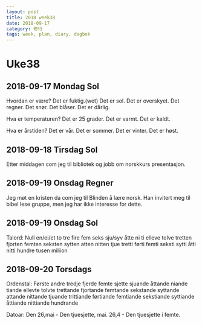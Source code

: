 ```yaml
---
layout: post
title: 2018 week38
date: 2018-09-17
category: 修行
tags: week, plan, diary, dagbok
---
```

# Uke38

## 2018-09-17 Mondag Sol

Hvordan er være?
Det er fuktig.(wet)
Det er sol.
Det er overskyet.
Det regner.
Det snør.
Det blåser.
Det er dårlig.

Hva er temperaturen?
Det er 25 grader.
Det er varmt.
Det er kaldt.

Hva er årstiden?
Det er vår.
Det er sommer.
Det er vinter.
Det er høst.

## 2018-09-18 Tirsdag Sol 

Etter middagen com jeg til bibliotek og jobb om norskkurs presentasjon.

## 2018-09-19 Onsdag Regner

Jeg møt en kristen da com jeg til Blinden å lære norsk. Han invitert meg til bibel lese gruppe, men jeg har ikke interesse for dette. 

## 2018-09-19 Onsdag Sol

Talord:
Null en/ei/et to tre fire fem seks sju/syv åtte ni ti elleve tolve tretten fjorten femten seksten sytten atten nitten tjue
tretti førti femti seksti sytti åtti nitti hundre tusen miliion

## 2018-09-20 Torsdags 

Ordenstal:
Første andre tredje fjerde femte sjette sjuande åttande niande tiande ellevte tolvte trettande fjortande femtande sekstande syttande attande nittande tjuande trittiande førtiande femtiande sekstiande syttiande åttiande nittiande hundrande

Datoar:
Den 26,mai - Den tjuesjette, mai.
26,4 - Den tjuesjette i femte.
